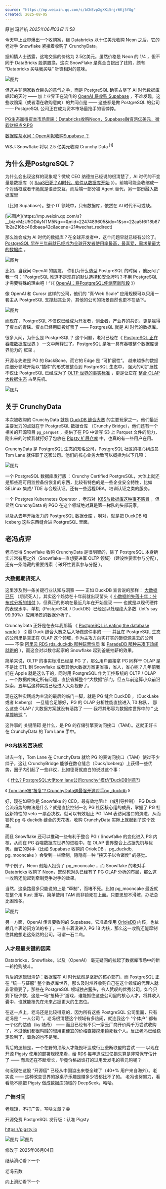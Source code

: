 ```yaml
---
source: "https://mp.weixin.qq.com/s/bChEvpXgXKi5njr6Kj5YGg"
created: 2025-08-05
---
```

原创 冯若航 *2025年06月03日 11:58*

今天早上业界爆出一个收购案，继 Databricks 以十亿美元收购 Neon 之后，它的老对手 Snowflake 紧接着收购了 CrunchyData。

据知情人士透露，这笔交易的价格为 2.5亿美元。虽然价格是 Neon 的 1/4 ，但不同于 DataBricks 股票置换，这次 SnowFlake 是真金白银出了钱的，颇有 “Databricks 买啥我买啥” 针锋相对的意味。

![图片](https://mmbiz.qpic.cn/mmbiz_png/Wkpr3rA9wF1AfbXM5yjca1uFCZ1pSE8Cwyzdica2Nib4JE8UZ5C6A7SDzu4Jd352EkoLiavPibFGyFIdY3ypXjNYnQ/640?wx_fmt=png&from=appmsg&tp=webp&wxfrom=5&wx_lazy=1)

但这并非两家数仓巨头的意气之争，而是 PostgreSQL 确实占尽了 AI 时代数据库崛起的天时 —— 加上业界正在流传的 [OpenAI 将收购 Supabase](https://mp.weixin.qq.com/s?__biz=MzU5ODAyNTM5Ng==&mid=2247489695&idx=1&sn=eb0aa2286ecdbb014fd6b38023ae6749&scene=21#wechat_redirect) ，不难发现，这些收购案（或者潜在收购意向）的共同点是 —— 这些都是做 PostgreSQL 的公司 —— PostgreSQL 公司正在成为资本市场最抢手的香饽饽。

[PG生态赢得资本市场青睐：Databricks收购Neon，Supabase融资两亿美元，微软财报点名PG](https://mp.weixin.qq.com/s?__biz=MzU5ODAyNTM5Ng==&mid=2247489652&idx=1&sn=d68e7fc8433a82c1f1de59a9da0738ba&scene=21#wechat_redirect)

[数据库茶水间：OpenAI拟收购Supabase ？](https://mp.weixin.qq.com/s?__biz=MzU5ODAyNTM5Ng==&mid=2247489695&idx=1&sn=eb0aa2286ecdbb014fd6b38023ae6749&scene=21#wechat_redirect)

WSJ: Snowflake 将以 2.5 亿美元收购 Crunchy Data <sup><span>[1]</span></sup>

## 为什么是PostgreSQL？

为什么会出现这样的现象呢？微软 CEO 纳德拉已经说的很清楚了，AI 时代的不变量是数据库（《 [SaaS已死？AI时代，软件从数据库开始](https://mp.weixin.qq.com/s?__biz=MzU5ODAyNTM5Ng==&mid=2247489605&idx=1&sn=22aa5f6f18b871b2a216bc46dbaea42c&scene=21#wechat_redirect) 》）。前端可能会收缩成一个对话框或者干脆就是语音交互，而后端一部分被 Agent 替代，另一部份融入数据库里

（比如 Supabase）。整个 IT 领域中，只有数据库，依然在 AI 时代不可或缺。

[![图片](https://mp.weixin.qq.com/s/www.w3.org/2000/svg'%20xmlns:xlink='http://www.w3.org/1999/xlink'%3E%3Ctitle%3E%3C/title%3E%3Cg%20stroke='none'%20stroke-width='1'%20fill='none'%20fill-rule='evenodd'%20fill-opacity='0'%3E%3Cg%20transform='translate(-249.000000,%20-126.000000)'%20fill='%23FFFFFF'%3E%3Crect%20x='249'%20y='126'%20width='1'%20height='1'%3E%3C/rect%3E%3C/g%3E%3C/g%3E%3C/svg%3E)](https://mp.weixin.qq.com/s?__biz=MzU5ODAyNTM5Ng==&mid=2247489605&idx=1&sn=22aa5f6f18b871b2a216bc46dbaea42c&scene=21#wechat_redirect)

那么谁会成为 AI 时代的数据库？在全球开发者中，这个问题早就已经有公论了。 [PostgreSQL 早在三年前就已经成为全球开发者使用率最高，最喜爱，需求量最大的数据库](https://mp.weixin.qq.com/s?__biz=MzU5ODAyNTM5Ng==&mid=2247488057&idx=1&sn=6733b62b5cd48c62acd798fc48db1c92&scene=21#wechat_redirect) 。

![图片](https://mp.weixin.qq.com/s/www.w3.org/2000/svg'%20xmlns:xlink='http://www.w3.org/1999/xlink'%3E%3Ctitle%3E%3C/title%3E%3Cg%20stroke='none'%20stroke-width='1'%20fill='none'%20fill-rule='evenodd'%20fill-opacity='0'%3E%3Cg%20transform='translate(-249.000000,%20-126.000000)'%20fill='%23FFFFFF'%3E%3Crect%20x='249'%20y='126'%20width='1'%20height='1'%3E%3C/rect%3E%3C/g%3E%3C/g%3E%3C/svg%3E)

  

比如，当我问 OpenAI 的朋友， 你们为什么选型 PostgreSQL 的时候 ，他反问了我一句：”PostgreSQL 难道不是现在的默认选择和安全牌吗？不用 PostgreSQL 才需要特殊的理由吧！“（《 [OpenAI：将PostgreSQL伸缩至新阶段](https://mp.weixin.qq.com/s?__biz=MzU5ODAyNTM5Ng==&mid=2247489761&idx=1&sn=9aeb45c299618fef1dd28635720bfa86&scene=21#wechat_redirect) 》）

像 OpenAI 和 Curosr 这样的公司，他们的 ”真·Web Scale“ 应用规模可以只用一套主从 PostgreSQL 支撑起其业务，其他的公司的场景自然也更不在话下。

![图片](https://mp.weixin.qq.com/s/www.w3.org/2000/svg'%20xmlns:xlink='http://www.w3.org/1999/xlink'%3E%3Ctitle%3E%3C/title%3E%3Cg%20stroke='none'%20stroke-width='1'%20fill='none'%20fill-rule='evenodd'%20fill-opacity='0'%3E%3Cg%20transform='translate(-249.000000,%20-126.000000)'%20fill='%23FFFFFF'%3E%3Crect%20x='249'%20y='126'%20width='1'%20height='1'%3E%3C/rect%3E%3C/g%3E%3C/g%3E%3C/svg%3E)

而现在，PostgreSQL 不仅仅已经成为开发者，创业者，产业界的共识，更是赢得了资本的青睐。资本已经用脚投好票了 —— PostgresQL 就是 AI 时代的数据库。

  

很多人问，为什么是 PostgreSQL？ 这个问题，老冯已经在《 [PostgreSQL 正在吞噬数据库世界](https://mp.weixin.qq.com/s?__biz=MzU5ODAyNTM5Ng==&mid=2247487055&idx=1&sn=9d7bd8b6d9b07478dba7f87d0a663535&scene=21#wechat_redirect) 》 一文中解释过了。PostgreSQL 是唯一具有吞噬整个数据库世界能力的 框架 。

开源与先进是 PG 的 BackBone，而它的 Edge 是 “可扩展性”。 越来越多的数据库细分领域开始以“插件”的形式被整合到 PostgreSQL 生态中， 强大的可扩展性不仅让 PostgreSQL 已经成为了 [OLTP 世界的事实标准](https://mp.weixin.qq.com/s?__biz=MzU5ODAyNTM5Ng==&mid=2247489822&idx=1&sn=64d32013b4197f9803ad4cf6688925db&scene=21#wechat_redirect) ，更是让它在 [整合 OLAP 大数据生态](https://mp.weixin.qq.com/s?__biz=MzU5ODAyNTM5Ng==&mid=2247488131&idx=1&sn=9dc6a377d0b24fb7b92cac840b229433&scene=21#wechat_redirect) 占尽先机。

![图片](https://mp.weixin.qq.com/s/www.w3.org/2000/svg'%20xmlns:xlink='http://www.w3.org/1999/xlink'%3E%3Ctitle%3E%3C/title%3E%3Cg%20stroke='none'%20stroke-width='1'%20fill='none'%20fill-rule='evenodd'%20fill-opacity='0'%3E%3Cg%20transform='translate(-249.000000,%20-126.000000)'%20fill='%23FFFFFF'%3E%3Crect%20x='249'%20y='126'%20width='1'%20height='1'%3E%3C/rect%3E%3C/g%3E%3C/g%3E%3C/svg%3E)

  

## 关于 CrunchyData

本次被收购的 CrunchyData 就是 [DuckDB 缝合大赛](https://mp.weixin.qq.com/s?__biz=MzU5ODAyNTM5Ng==&mid=2247489279&idx=1&sn=ca161963f98ec000a4d3bba41edaea85&scene=21#wechat_redirect) 的主要玩家之一。他们最近主要发力的点就在于 PostgreSQL 数据仓库 （Crunchy Bridge），他们还有一个相关的开源项目 `pg_parquet` ，提供了在 PG 中读写 S3 上 Parquet 文件的能力，刚出来的时候我就打好了包放在 [Pigsty 扩展仓库](https://mp.weixin.qq.com/s?__biz=MzU5ODAyNTM5Ng==&mid=2247488596&idx=1&sn=d60c8b73d154fd07201b5a81bc106805&scene=21#wechat_redirect) 中，也真的有一些用户在用。

CrunchyData 是 PostgreSQL 生态的知名公司，PostgreSQL 社区的核心组成员 Tom Lane 就任职于这家公司。他们的核心业务大致可以概括为以下几项：

![图片](https://mp.weixin.qq.com/s/www.w3.org/2000/svg'%20xmlns:xlink='http://www.w3.org/1999/xlink'%3E%3Ctitle%3E%3C/title%3E%3Cg%20stroke='none'%20stroke-width='1'%20fill='none'%20fill-rule='evenodd'%20fill-opacity='0'%3E%3Cg%20transform='translate(-249.000000,%20-126.000000)'%20fill='%23FFFFFF'%3E%3Crect%20x='249'%20y='126'%20width='1'%20height='1'%3E%3C/rect%3E%3C/g%3E%3C/g%3E%3C/svg%3E)

一个 PostgreSQL 数据库发行版 ：Crunchy Certified PostgreSQL，大体上就还是那些高可用监控备份恢复的东西，比较有特色的是一些企业安全特性，比如 SELinux 集成/ TDE 与合规认证。还有一些远程DBA，培训认证之类的服务。

一个 Postgres Kubernetes Operator ，老冯对  [K8S放数据库这种事不感冒](https://mp.weixin.qq.com/s?__biz=MzU5ODAyNTM5Ng==&mid=2247486587&idx=1&sn=16521d6854711a4fe429464aeb2df6bd&scene=21#wechat_redirect) ，但显然 CrunchyData 的 PGO 在这个领域绝对算是第一梯队的头部玩家。

以及从去年开始发力的 PostgreSQL 数据仓库 ，啊对，就是把 DuckDB 和 Iceberg 这些东西缝合进 PostgreSQL 里面。

## 老冯点评

老冯觉得 Snowflake 收购 CrunchyData 是很明智的，除了 PostgreSQL 本身确实非常有用之外（Snowflake一直想要进军 OLTP 领域）（建设性要素参与分配），还有一条隐藏的重要线索（ 破坏性要素参与分配 ）。

### 大数据期货死人

这里涉及到一条关键行业认知与洞察 —— 正如 DuckDB 宣言说的那样： [大数据已死](https://mp.weixin.qq.com/s?__biz=MzU1NTg2ODQ5Nw==&mid=2247488697&idx=1&sn=53f5016903eb5560c2f3006a261385db&scene=21#wechat_redirect) （期货死人）。其实这个趋势在十年前就出现苗头《 [小数据的失落十年：分布式分析的错付](https://mp.weixin.qq.com/s?__biz=MzU5ODAyNTM5Ng==&mid=2247489788&idx=1&sn=23befb6797fdd4ac7a073d49802aa980&scene=21#wechat_redirect) 》，但真正的影响在最近几年在开始显现 —— 也就是以现代硬件的表现水平，单机（PostgreSQL / DuckDB）已经足以处理绝大多数（let's say 99.99%）应用场景的数据分析了。

CrunchyData 正好是在去年我那篇 《 [PostgreSQL is eating the database world](https://mp.weixin.qq.com/s?__biz=MzU5ODAyNTM5Ng==&mid=2247487156&idx=1&sn=dea8abae114716013dbc4f5fb978064d&scene=21#wechat_redirect) 》 引爆 Duck 缝合大赛之后入场做这件事的 —— 并且在 PostgreSQL 生态的公司里是真正在 OLAP 这个领域，作为主攻方向实打实的砸资源进去的公司 —— 不像 [阿里云 RDS rds\_duckdb 那种玩票性质](https://mp.weixin.qq.com/s?__biz=MzU5ODAyNTM5Ng==&mid=2247489251&idx=1&sn=1a1f67a4d46c49f464876be50911a8b9&scene=21#wechat_redirect) 和 [ParadeDB 那种来凑下热闹就跑的](https://mp.weixin.qq.com/s?__biz=MzU5ODAyNTM5Ng==&mid=2247486913&idx=1&sn=3b7d8cf3f0e323932aba52c897f3c7a4&scene=21#wechat_redirect) ），而这会对以数仓起家的 Snowflake 起到釜底抽薪的效果。

  

简单来说，OLTP 的事实标准已经是 PG 了，那么用户直接拿 PG 同样干 OLAP 是不是比 ETL 到 Snowflake 或者其他大数据方案更省事，省人，省心呢？几年前我们在 Apple 就是这么干的，同时用 PostgreSQL 作为工控系统的 OLTP / OLAP ，一个数据库搞定所有问题，直接省掉整个“大数据”部门。但五年前这算小众前沿探索，五年后这种实践已经进入大众视野了。

现在这种实践成为主流的最后的临门一脚，就是 PG 缝合 DuckDB ，（DuckLake 或者 Iceberg） 一旦缝合足够好，PG 的 OLAP 分析性能直接进入 T0 梯队， 那么这些 OLAP / 大数据方案就没有活路了 —— 我将其形容为数据库世界中的 “ [火星撞地球](https://mp.weixin.qq.com/s?__biz=MzU5ODAyNTM5Ng==&mid=2247489279&idx=1&sn=ca161963f98ec000a4d3bba41edaea85&scene=21#wechat_redirect) ”。

这件事的 关键阻碍 是什么，是 PG 的存储引擎表访问接口（TAM）。这就正好卡在 CrunchyData 的 Tom Lane 手中。

  

### PG内核的否决权

过去一年，Tom Lane 在 CrunchyData 就给 PG 的表访问接口（TAM）使过不少绊子，这让 CrunchyBridge 能够在数仓缝合（Duck/Iceberg）上获得一些优势，圈子内引起了一些非议，比如德哥就直白的说过这个事：

《 [什么? PostgreSQL大佬tom lane公司crunchy“模仿”DuckDB创意?](https://mp.weixin.qq.com/s?__biz=MzA5MTM4MzY1Mw==&mid=2247485143&idx=1&sn=a31587a79f17f585f4506cca374f139d&scene=21#wechat_redirect)》

《 [Tom lane被“报复”? CrunchyData遇最强开源对手pg\_duckdb](https://mp.weixin.qq.com/s?__biz=MzA5MTM4MzY1Mw==&mid=2247486585&idx=1&sn=8b7f1dbb62430322930d9aa35d3cb1e5&scene=21#wechat_redirect) 》

  

好，现在如果你是 Snowfake 的 CEO，最有效地阻止（或引导控制） PG Duck 合流趋势的做法是什么？就是直接控制一名 PG 社区核心组的成员，掌握了 PG 社区新特性的 veto 一票否决权，就可以有效阻止 PG TAM 表访问接口的演进，从而锁死 pg 与 duckdb 缝合的天花板。收购 CrunchyData 实际上就起到了这个效果。

而且 Snowflake 还可以推动一些有利于整合 PG / Snowfalke 的变化进入 PG 内核，从而在 PG 吞噬数据库世界的进程中，在 OLAP 世界整合上占据先机与优势。而它的对手（比如 Supabase 收购的 OrioleDB ，pg\_duckdb, pg\_mooncake ）会受到一些牵制，隐隐有一种 “挟天子以令诸侯” 的感觉。

  

举个例子，Neon 创始人投资了 pg\_mooncake ，而 Snowflake 的老对手 Databricks 收购了 Neon，既然死对头已经有了 PG OLAP 分析的布局，那么这一收购还能起到牵制竞争对手的效果。

当然，这条路最多只能说的上是 “牵制”，而堵不死。比如 pg\_mooncake 最近就在整个用 Rust 重写，简单使用 TAM 而非锁死在上面。只要思想不滑坡，办法总比困难多。

![图片](https://mp.weixin.qq.com/s/www.w3.org/2000/svg'%20xmlns:xlink='http://www.w3.org/1999/xlink'%3E%3Ctitle%3E%3C/title%3E%3Cg%20stroke='none'%20stroke-width='1'%20fill='none'%20fill-rule='evenodd'%20fill-opacity='0'%3E%3Cg%20transform='translate(-249.000000,%20-126.000000)'%20fill='%23FFFFFF'%3E%3Crect%20x='249'%20y='126'%20width='1'%20height='1'%3E%3C/rect%3E%3C/g%3E%3C/g%3E%3C/svg%3E)

另一方面，OpenAI 传言要收购的 Supabase，它准备使用 [OrioleDB](https://mp.weixin.qq.com/s?__biz=MzU5ODAyNTM5Ng==&mid=2247489444&idx=1&sn=840f6632e27899b6764b8c0f96cd368e&scene=21#wechat_redirect) 内核，也依赖几个表访问方法的补丁，一直卡着没进入 PG 18 内核，那么这一收购还能牵制住其他想走这条路的公司，可谓一石二鸟。

  

### 人才是最关键的因素

Databricks，Snowflake，以及（OpenAI） 毫无疑问的拉起了数据库市场中的新一轮抢购战斗。

背后的逻辑很清楚：数据库在 AI 时代依然是坚挺的核心部门，而 PostgreSQL 正在 “统一与征服” 整个数据库世界，那么及时培养收购自己在这个领域的代理人就非常重要了。那些在 PostgreSQL 领域独占鳌头，令人赞叹的优秀公司，如今只剩下极少数，这是一场“抢椅子”游戏，谁能抓住这些公司里的核心人才，将其收入囊中，谁就能抢先在未来占据更大的生态位。

  

在这一点上，老冯还是比较得意的，因为所有这些 PostgreSQL 公司里面，只有老冯是 “ 一人公司 ”。老冯很清楚这个领域有多热闹，就连我这个 “个体户” 都有一个亿的估值（by 陆奇） —— 而且已经有不只一家云厂商开价两千万尝试收购了，不过他们都很鸡贼的想用更便宜的价格直接挖走锁死我个人。反正老冯已经稳定盈利了，着急的也不是我。

背后的逻辑是，一个在野的顶级人才能毁坏达成行业垄断联盟的尝试 —— 以现在开源 Pigsty 使用的部署规模来看，给 RDS 每年造成过亿损失算是非常保守估计了 —— 而且还在不断增长，毕竟价格战谁打的过用爱发电的零元购呢？

何况现在这股 “开源癌” 已经从中国溢出来卷全球了（40+% 用户来自海外）。老实说 —— 这种改变世界的掀桌子乐趣是赚多少钱都比不了的。 老冯也努努力，看看能不能把 Pigsty 做成数据库领域的 DeepSeek，哈哈。

  

### 广告时间

老规矩，不打广告，写啥文章？😁

开源免费 PostgreSQL 发行版：认准 Pigsty

https://pigsty.io

  

![图片](https://mp.weixin.qq.com/s/www.w3.org/2000/svg'%20xmlns:xlink='http://www.w3.org/1999/xlink'%3E%3Ctitle%3E%3C/title%3E%3Cg%20stroke='none'%20stroke-width='1'%20fill='none'%20fill-rule='evenodd'%20fill-opacity='0'%3E%3Cg%20transform='translate(-249.000000,%20-126.000000)'%20fill='%23FFFFFF'%3E%3Crect%20x='249'%20y='126'%20width='1'%20height='1'%3E%3C/rect%3E%3C/g%3E%3C/g%3E%3C/svg%3E) ![图片](https://mp.weixin.qq.com/s/www.w3.org/2000/svg'%20xmlns:xlink='http://www.w3.org/1999/xlink'%3E%3Ctitle%3E%3C/title%3E%3Cg%20stroke='none'%20stroke-width='1'%20fill='none'%20fill-rule='evenodd'%20fill-opacity='0'%3E%3Cg%20transform='translate(-249.000000,%20-126.000000)'%20fill='%23FFFFFF'%3E%3Crect%20x='249'%20y='126'%20width='1'%20height='1'%3E%3C/rect%3E%3C/g%3E%3C/g%3E%3C/svg%3E)

  

修改于 2025年06月04日

继续滑动看下一个

老冯云数

向上滑动看下一个